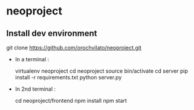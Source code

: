 # neoproject

Install dev environment
-----------------------

  git clone https://github.com/orochvilato/neoproject.git

- In a terminal :

  virtualenv neoproject
  cd neoproject
  source bin/activate
  cd server
  pip install -r requirements.txt
  python server.py

- In 2nd terminal :

  cd neoproject/frontend
  npm install
  npm start
